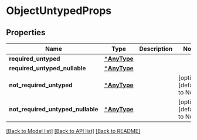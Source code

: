 # ObjectUntypedProps

## Properties
Name | Type | Description | Notes
------------ | ------------- | ------------- | -------------
**required_untyped** | [***AnyType**](.md) |  | 
**required_untyped_nullable** | [***AnyType**](.md) |  | 
**not_required_untyped** | [***AnyType**](.md) |  | [optional] [default to None]
**not_required_untyped_nullable** | [***AnyType**](.md) |  | [optional] [default to None]

[[Back to Model list]](../README.md#documentation-for-models) [[Back to API list]](../README.md#documentation-for-api-endpoints) [[Back to README]](../README.md)


